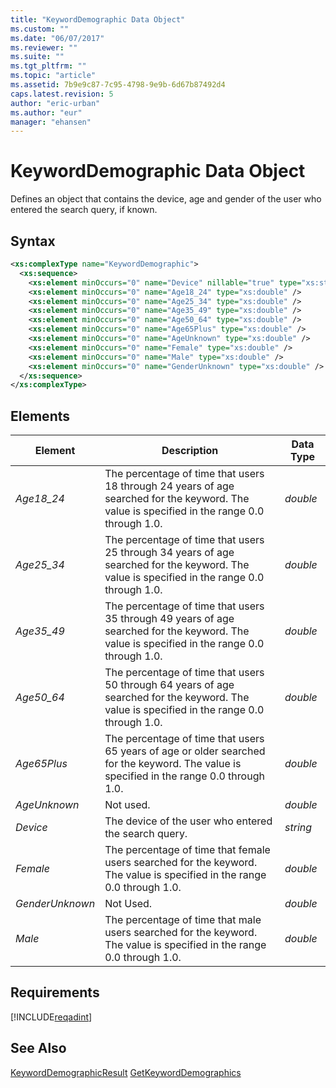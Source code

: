 ```yaml
---
title: "KeywordDemographic Data Object"
ms.custom: ""
ms.date: "06/07/2017"
ms.reviewer: ""
ms.suite: ""
ms.tgt_pltfrm: ""
ms.topic: "article"
ms.assetid: 7b9e9c87-7c95-4798-9e9b-6d67b87492d4
caps.latest.revision: 5
author: "eric-urban"
ms.author: "eur"
manager: "ehansen"
---
```

# KeywordDemographic Data Object
Defines an object that contains the device, age and gender of the user who entered the search query, if known.

## Syntax

```xml
<xs:complexType name="KeywordDemographic">
  <xs:sequence>
    <xs:element minOccurs="0" name="Device" nillable="true" type="xs:string"/>
    <xs:element minOccurs="0" name="Age18_24" type="xs:double" />
    <xs:element minOccurs="0" name="Age25_34" type="xs:double" />
    <xs:element minOccurs="0" name="Age35_49" type="xs:double" />
    <xs:element minOccurs="0" name="Age50_64" type="xs:double" />
    <xs:element minOccurs="0" name="Age65Plus" type="xs:double" />
    <xs:element minOccurs="0" name="AgeUnknown" type="xs:double" />
    <xs:element minOccurs="0" name="Female" type="xs:double" />
    <xs:element minOccurs="0" name="Male" type="xs:double" />
    <xs:element minOccurs="0" name="GenderUnknown" type="xs:double" />
  </xs:sequence>
</xs:complexType>
```

## <a name="Elements"></a>Elements

|Element|Description|Data Type|
|-----------|---------------|-------------|
|*Age18_24*|The percentage of time that users 18 through 24 years of age searched for the keyword. The value is specified in the range 0.0 through 1.0.|*double*|
|*Age25_34*|The percentage of time that users 25 through 34 years of age searched for the keyword. The value is specified in the range 0.0 through 1.0.|*double*|
|*Age35_49*|The percentage of time that users 35 through 49 years of age searched for the keyword. The value is specified in the range 0.0 through 1.0.|*double*|
|*Age50_64*|The percentage of time that users 50 through 64 years of age searched for the keyword. The value is specified in the range 0.0 through 1.0.|*double*|
|*Age65Plus*|The percentage of time that users 65 years of age or older searched for the keyword. The value is specified in the range 0.0 through 1.0.|*double*|
|*AgeUnknown*|Not used.|*double*|
|*Device*|The device of the user who entered the search query.|*string*|
|*Female*|The percentage of time that female users searched for the keyword. The value is specified in the range 0.0 through 1.0.|*double*|
|*GenderUnknown*|Not Used.|*double*|
|*Male*|The percentage of time that male users searched for the keyword. The value is specified in the range 0.0 through 1.0.|*double*|

## Requirements
[!INCLUDE[reqadint](../adinsight-api/includes/reqadint.md)]
## See Also
[KeywordDemographicResult](../adinsight-api/keyworddemographicresult-data-object.md)
[GetKeywordDemographics](../adinsight-api/getkeyworddemographics-service-operation.md)

